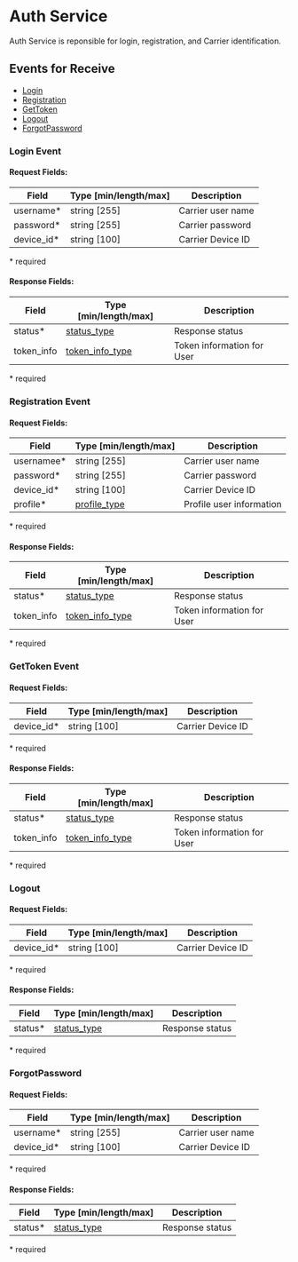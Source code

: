# Auth Service

Auth Service is reponsible for login, registration, 
and Carrier identification.

## Events for Receive
* [Login](#login-event)
* [Registration](#registration-event)
* [GetToken](#gettoken-event)
* [Logout](#logout-event)
* [ForgotPassword](forgotpassword-event)

### Login Event

#### Request Fields:

| Field | Type [min/length/max] | Description | 
| --- | --- | --- |
| username* | string [255] | Carrier user name |
| password* | string [255] | Carrier password |
| device_id* | string [100] | Carrier Device ID | 

\* required

####  Response Fields:

| Field | Type [min/length/max] | Description |
| --- | --- | --- |
| status* | [status_type](AdditionaServicesGenericTypes.md#status-type) | Response status |
| token_info | [token_info_type](AdditionaServicesGenericTypes.md#token-info-type) | Token information for User |

\* required 

### Registration Event

#### Request Fields:

| Field | Type [min/length/max] | Description | 
| --- | --- | --- |
| usernamee* | string [255] | Carrier user name |
| password* | string [255] | Carrier password |
| device_id* | string [100] | Carrier Device ID |
| profile* | [profile_type](AdditionaServicesGenericTypes.md#profile-type) | Profile user information |

\* required

####  Response Fields:

| Field | Type [min/length/max] | Description |
| --- | --- | --- |
| status* | [status_type](AdditionaServicesGenericTypes.md#status-type) | Response status |
| token_info | [token_info_type](AdditionaServicesGenericTypes.md#token-info-type) | Token information for User |

\* required 

### GetToken Event

#### Request Fields:

| Field | Type [min/length/max] | Description | 
| --- | --- | --- |
| device_id* | string [100] | Carrier Device ID | 

\* required

####  Response Fields:

| Field | Type [min/length/max] | Description |
| --- | --- | --- |
| status* | [status_type](AdditionaServicesGenericTypes.md#status-type) | Response status |
| token_info | [token_info_type](AdditionaServicesGenericTypes.md#token-info-type) | Token information for User |

\* required 

### Logout

#### Request Fields:

| Field | Type [min/length/max] | Description | 
| --- | --- | --- |
| device_id* | string [100] | Carrier Device ID | 

\* required

####  Response Fields:

| Field | Type [min/length/max] | Description |
| --- | --- | --- |
| status* | [status_type](AdditionaServicesGenericTypes.md#status-type) | Response status |

\* required 


### ForgotPassword

#### Request Fields:

| Field | Type [min/length/max] | Description | 
| --- | --- | --- |
| username* | string [255] | Carrier user name |
| device_id* | string [100] | Carrier Device ID | 

\* required

####  Response Fields:

| Field | Type [min/length/max] | Description |
| --- | --- | --- |
| status* | [status_type](AdditionaServicesGenericTypes.md#status-type) | Response status |

\* required 

